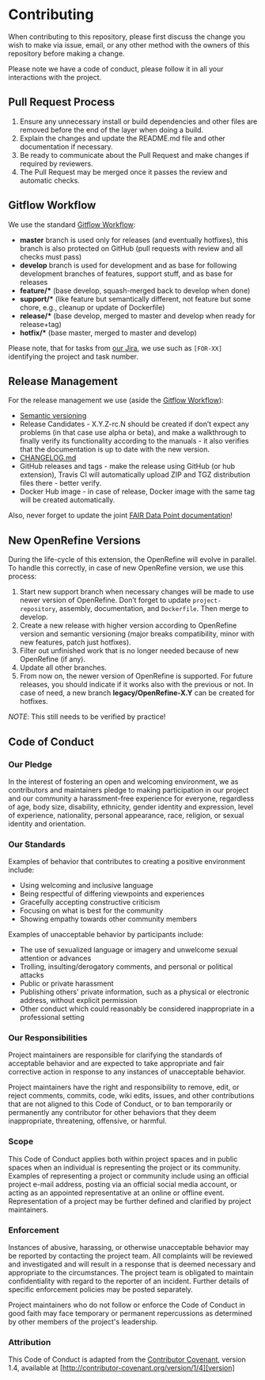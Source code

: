 # Contributing

When contributing to this repository, please first discuss the change you wish to make via issue,
email, or any other method with the owners of this repository before making a change. 

Please note we have a code of conduct, please follow it in all your interactions with the project.

## Pull Request Process

1. Ensure any unnecessary install or build dependencies and other files are removed before the end of 
   the layer when doing a build.
2. Explain the changes and update the README.md file and other documentation if necessary.
3. Be ready to communicate about the Pull Request and make changes if required by reviewers.
4. The Pull Request may be merged once it passes the review and automatic checks.

## Gitflow Workflow

We use the standard [Gitflow Workflow](https://www.atlassian.com/git/tutorials/comparing-workflows/gitflow-workflow):
*  __master__ branch is used only for releases (and eventually hotfixes), this branch is also protected on 
   GitHub (pull requests with review and all checks must pass)
*  __develop__ branch is used for development and as base for following development branches of features, 
   support stuff, and as base for releases
*  __feature/*__ (base develop, squash-merged back to develop when done)
*  __support/*__ (like feature but semantically different, not feature but some chore, e.g., cleanup or 
   update of Dockerfile)
*  __release/*__ (base develop, merged to master and develop when ready for release+tag)
*  __hotfix/*__ (base master, merged to master and develop)

Please note, that for tasks from [our Jira](https://dtl-fair.atlassian.net/projects/FOR/issues), we use 
such as `[FOR-XX]` identifying the project and task number.

## Release Management

For the release management we use (aside the [Gitflow Workflow](https://www.atlassian.com/git/tutorials/comparing-workflows/gitflow-workflow)):

*  [Semantic versioning](https://semver.org)
*  Release Candidates - X.Y.Z-rc.N should be created if don’t expect any problems (in that case use alpha or 
   beta), and make a walkthrough to finally verify its functionality according to the manuals - it also verifies 
   that the documentation is up to date with the new version.
*  [CHANGELOG.md](https://keepachangelog.com/en/1.0.0/ )
*  GitHub releases and tags - make the release using GitHub (or hub extension), Travis CI will automatically upload 
   ZIP and TGZ distribution files there - better verify.
*  Docker Hub image - in case of release, Docker image with the same tag will be created automatically.

Also, never forget to update the joint [FAIR Data Point documentation](https://github.com/FAIRDataTeam/FAIRDataPoint-Docs)!

## New OpenRefine Versions

During the life-cycle of this extension, the OpenRefine will evolve in parallel. To handle this correctly, in case
of new OpenRefine version, we use this process:

1. Start new support branch when necessary changes will be made to use newer version of OpenRefine. Don’t forget to 
   update `project-repository`, assembly, documentation, and `Dockerfile`. Then merge to develop.
2. Create a new release with higher version according to OpenRefine version and semantic versioning (major breaks 
   compatibility, minor with new features, patch just hotfixes).
3. Filter out unfinished work that is no longer needed because of new OpenRefine (if any).
4. Update all other branches.
5. From now on, the newer version of OpenRefine is supported. For future releases, you should indicate if it works also 
   with the previous or not. In case of need, a new branch __legacy/OpenRefine-X.Y__ can be created for hotfixes.

_NOTE_: This still needs to be verified by practice!

## Code of Conduct

### Our Pledge

In the interest of fostering an open and welcoming environment, we as
contributors and maintainers pledge to making participation in our project and
our community a harassment-free experience for everyone, regardless of age, body
size, disability, ethnicity, gender identity and expression, level of experience,
nationality, personal appearance, race, religion, or sexual identity and
orientation.

### Our Standards

Examples of behavior that contributes to creating a positive environment
include:

* Using welcoming and inclusive language
* Being respectful of differing viewpoints and experiences
* Gracefully accepting constructive criticism
* Focusing on what is best for the community
* Showing empathy towards other community members

Examples of unacceptable behavior by participants include:

* The use of sexualized language or imagery and unwelcome sexual attention or
advances
* Trolling, insulting/derogatory comments, and personal or political attacks
* Public or private harassment
* Publishing others' private information, such as a physical or electronic
  address, without explicit permission
* Other conduct which could reasonably be considered inappropriate in a
  professional setting

### Our Responsibilities

Project maintainers are responsible for clarifying the standards of acceptable
behavior and are expected to take appropriate and fair corrective action in
response to any instances of unacceptable behavior.

Project maintainers have the right and responsibility to remove, edit, or
reject comments, commits, code, wiki edits, issues, and other contributions
that are not aligned to this Code of Conduct, or to ban temporarily or
permanently any contributor for other behaviors that they deem inappropriate,
threatening, offensive, or harmful.

### Scope

This Code of Conduct applies both within project spaces and in public spaces
when an individual is representing the project or its community. Examples of
representing a project or community include using an official project e-mail
address, posting via an official social media account, or acting as an appointed
representative at an online or offline event. Representation of a project may be
further defined and clarified by project maintainers.

### Enforcement

Instances of abusive, harassing, or otherwise unacceptable behavior may be
reported by contacting the project team. All complaints will be reviewed and 
investigated and will result in a response that is deemed necessary and appropriate 
to the circumstances. The project team is obligated to maintain confidentiality 
with regard to the reporter of an incident. Further details of specific enforcement 
policies may be posted separately.

Project maintainers who do not follow or enforce the Code of Conduct in good
faith may face temporary or permanent repercussions as determined by other
members of the project's leadership.

### Attribution

This Code of Conduct is adapted from the [Contributor Covenant][homepage], version 1.4,
available at [http://contributor-covenant.org/version/1/4][version]

[homepage]: http://contributor-covenant.org
[version]: http://contributor-covenant.org/version/1/4/
